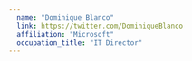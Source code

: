 ```yaml
---
  name: "Dominique Blanco"
  link: https://twitter.com/DominiqueBlanco
  affiliation: "Microsoft"
  occupation_title: "IT Director"
---
```

